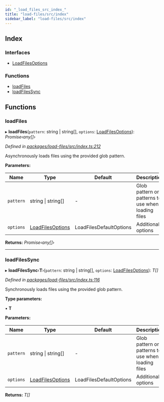 ```yaml
---
id: "_load_files_src_index_"
title: "load-files/src/index"
sidebar_label: "load-files/src/index"
---
```


## Index

### Interfaces

* [LoadFilesOptions](../interfaces/_load_files_src_index_.loadfilesoptions.md)

### Functions

* [loadFiles](_load_files_src_index_.md#loadfiles)
* [loadFilesSync](_load_files_src_index_.md#loadfilessync)

## Functions

###  loadFiles

▸ **loadFiles**(`pattern`: string | string[], `options`: [LoadFilesOptions](../interfaces/_load_files_src_index_.loadfilesoptions.md)): *Promise‹any[]›*

*Defined in [packages/load-files/src/index.ts:212](https://github.com/ardatan/graphql-tools/blob/master/packages/load-files/src/index.ts#L212)*

Asynchronously loads files using the provided glob pattern.

**Parameters:**

Name | Type | Default | Description |
------ | ------ | ------ | ------ |
`pattern` | string &#124; string[] | - | Glob pattern or patterns to use when loading files |
`options` | [LoadFilesOptions](../interfaces/_load_files_src_index_.loadfilesoptions.md) | LoadFilesDefaultOptions | Additional options  |

**Returns:** *Promise‹any[]›*

___

###  loadFilesSync

▸ **loadFilesSync**‹**T**›(`pattern`: string | string[], `options`: [LoadFilesOptions](../interfaces/_load_files_src_index_.loadfilesoptions.md)): *T[]*

*Defined in [packages/load-files/src/index.ts:116](https://github.com/ardatan/graphql-tools/blob/master/packages/load-files/src/index.ts#L116)*

Synchronously loads files using the provided glob pattern.

**Type parameters:**

▪ **T**

**Parameters:**

Name | Type | Default | Description |
------ | ------ | ------ | ------ |
`pattern` | string &#124; string[] | - | Glob pattern or patterns to use when loading files |
`options` | [LoadFilesOptions](../interfaces/_load_files_src_index_.loadfilesoptions.md) | LoadFilesDefaultOptions | Additional options  |

**Returns:** *T[]*
